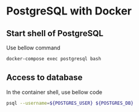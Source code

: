 # PostgreSQL with Docker

## Start shell of PostgreSQL

Use bellow command

```sh
docker-compose exec postgresql bash 
```

## Access to database

In the container shell, use bellow code

```sh
psql --username=${POSTGRES_USER} ${POSTGRES_DB}
```